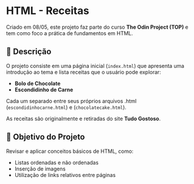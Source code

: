# HTML - Receitas

Criado em 08/05, este projeto faz parte do curso **The Odin Project (TOP)** e tem como foco a prática de fundamentos em HTML.

## 📄 Descrição

O projeto consiste em uma página inicial (`index.html`) que apresenta uma introdução ao tema e lista receitas que o usuário pode explorar:

- **Bolo de Chocolate**
- **Escondidinho de Carne**

Cada um separado entre seus próprios arquivos .html (`escondidinhocarne.html`) e (`chocolatecake.html`).

As receitas são originalmente e retiradas do site **Tudo Gostoso**.

## 🎯 Objetivo do Projeto

Revisar e aplicar conceitos básicos de HTML, como:

- Listas ordenadas e não ordenadas
- Inserção de imagens
- Utilização de links relativos entre páginas
